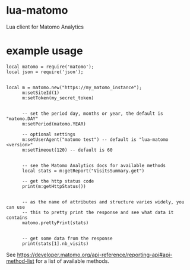 # lua-matomo

Lua client for Matomo Analytics

# example usage

```
local matomo = require('matomo');
local json = require('json');


local m = matomo.new("https://my_matomo_instance");
      m:setSiteId(1)
      m:setToken(my_secret_token)


      -- set the period day, months or year, the default is "matomo.DAY"
      m:setPeriod(matomo.YEAR)

      -- optional settings
      m:setUserAgent("matomo test") -- default is "lua-matomo <version>"
      m:setTimeout(120) -- default is 60


      -- see the Matomo Analytics docs for available methods
      local stats = m:getReport("VisitsSummary.get")

      -- get the http status code
      print(m:getHttpStatus())


      -- as the name of attributes and structure varies widely, you can use
      -- this to pretty print the response and see what data it contains 
      matomo.prettyPrint(stats)


      -- get some data from the response
      print(stats[1].nb_visits)

```

See https://developer.matomo.org/api-reference/reporting-api#api-method-list for a list of available
methods.


